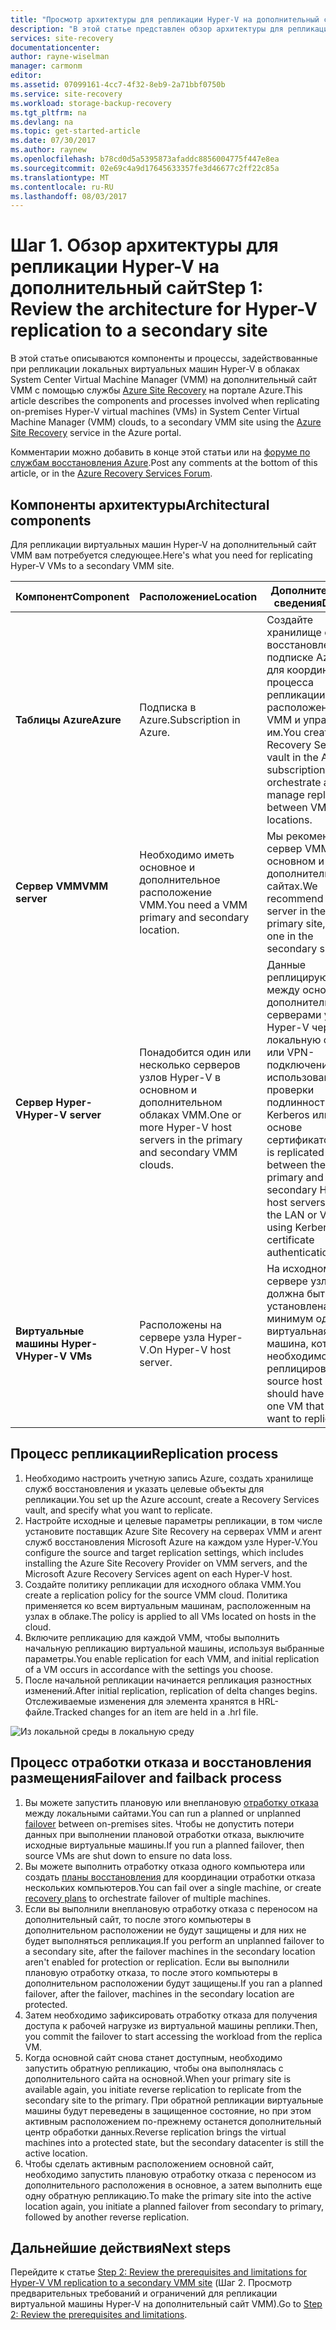 ```yaml
---
title: "Просмотр архитектуры для репликации Hyper-V на дополнительный сайт с использованием Azure Site Recovery | Документация Майкрософт"
description: "В этой статье представлен обзор архитектуры для репликации локальных виртуальных машин Hyper-V на дополнительный сайт System Center VMM с помощью Azure Site Recovery."
services: site-recovery
documentationcenter: 
author: rayne-wiselman
manager: carmonm
editor: 
ms.assetid: 07099161-4cc7-4f32-8eb9-2a71bbf0750b
ms.service: site-recovery
ms.workload: storage-backup-recovery
ms.tgt_pltfrm: na
ms.devlang: na
ms.topic: get-started-article
ms.date: 07/30/2017
ms.author: raynew
ms.openlocfilehash: b78cd0d5a5395873afaddc8856004775f447e8ea
ms.sourcegitcommit: 02e69c4a9d17645633357fe3d46677c2ff22c85a
ms.translationtype: MT
ms.contentlocale: ru-RU
ms.lasthandoff: 08/03/2017
---
```

# <a name="step-1-review-the-architecture-for-hyper-v-replication-to-a-secondary-site"></a><span data-ttu-id="bb273-103">Шаг 1. Обзор архитектуры для репликации Hyper-V на дополнительный сайт</span><span class="sxs-lookup"><span data-stu-id="bb273-103">Step 1: Review the architecture for Hyper-V replication to a secondary site</span></span>

<span data-ttu-id="bb273-104">В этой статье описываются компоненты и процессы, задействованные при репликации локальных виртуальных машин Hyper-V в облаках System Center Virtual Machine Manager (VMM) на дополнительный сайт VMM с помощью службы [Azure Site Recovery](site-recovery-overview.md) на портале Azure.</span><span class="sxs-lookup"><span data-stu-id="bb273-104">This article describes the components and processes involved when replicating on-premises Hyper-V virtual machines (VMs) in System Center Virtual Machine Manager (VMM) clouds, to a secondary VMM site using the [Azure Site Recovery](site-recovery-overview.md) service in the Azure portal.</span></span>

<span data-ttu-id="bb273-105">Комментарии можно добавить в конце этой статьи или на [форуме по службам восстановления Azure](https://social.msdn.microsoft.com/forums/azure/home?forum=hypervrecovmgr).</span><span class="sxs-lookup"><span data-stu-id="bb273-105">Post any comments at the bottom of this article, or in the [Azure Recovery Services Forum](https://social.msdn.microsoft.com/forums/azure/home?forum=hypervrecovmgr).</span></span>



## <a name="architectural-components"></a><span data-ttu-id="bb273-106">Компоненты архитектуры</span><span class="sxs-lookup"><span data-stu-id="bb273-106">Architectural components</span></span>

<span data-ttu-id="bb273-107">Для репликации виртуальных машин Hyper-V на дополнительный сайт VMM вам потребуется следующее.</span><span class="sxs-lookup"><span data-stu-id="bb273-107">Here's what you need for replicating Hyper-V VMs to a secondary VMM site.</span></span>

<span data-ttu-id="bb273-108">**Компонент**</span><span class="sxs-lookup"><span data-stu-id="bb273-108">**Component**</span></span> | <span data-ttu-id="bb273-109">**Расположение**</span><span class="sxs-lookup"><span data-stu-id="bb273-109">**Location**</span></span> | <span data-ttu-id="bb273-110">**Дополнительные сведения**</span><span class="sxs-lookup"><span data-stu-id="bb273-110">**Details**</span></span>
--- | --- | ---
<span data-ttu-id="bb273-111">**Таблицы Azure**</span><span class="sxs-lookup"><span data-stu-id="bb273-111">**Azure**</span></span> | <span data-ttu-id="bb273-112">Подписка в Azure.</span><span class="sxs-lookup"><span data-stu-id="bb273-112">Subscription in Azure.</span></span> | <span data-ttu-id="bb273-113">Создайте хранилище служб восстановления в подписке Azure для координации процесса репликации между расположениями VMM и управления им.</span><span class="sxs-lookup"><span data-stu-id="bb273-113">You create a Recovery Services vault in the Azure subscription, to orchestrate and manage replication between VMM locations.</span></span>
<span data-ttu-id="bb273-114">**Сервер VMM**</span><span class="sxs-lookup"><span data-stu-id="bb273-114">**VMM server**</span></span> | <span data-ttu-id="bb273-115">Необходимо иметь основное и дополнительное расположение VMM.</span><span class="sxs-lookup"><span data-stu-id="bb273-115">You need a VMM primary and secondary location.</span></span> | <span data-ttu-id="bb273-116">Мы рекомендуем сервер VMM на основном и дополнительном сайтах.</span><span class="sxs-lookup"><span data-stu-id="bb273-116">We recommend a VMM server in the primary site, and one in the secondary site</span></span> 
<span data-ttu-id="bb273-117">**Сервер Hyper-V**</span><span class="sxs-lookup"><span data-stu-id="bb273-117">**Hyper-V server**</span></span> |  <span data-ttu-id="bb273-118">Понадобится один или несколько серверов узлов Hyper-V в основном и дополнительном облаках VMM.</span><span class="sxs-lookup"><span data-stu-id="bb273-118">One or more Hyper-V host servers in the primary and secondary VMM clouds.</span></span> | <span data-ttu-id="bb273-119">Данные реплицируются между основным и дополнительным серверами узлов Hyper-V через локальную сеть или VPN-подключение с использованием проверки подлинности Kerberos или на основе сертификатов.</span><span class="sxs-lookup"><span data-stu-id="bb273-119">Data is replicated between the primary and secondary Hyper-V host servers over the LAN or VPN, using Kerberos or certificate authentication.</span></span>  
<span data-ttu-id="bb273-120">**Виртуальные машины Hyper-V**</span><span class="sxs-lookup"><span data-stu-id="bb273-120">**Hyper-V VMs**</span></span> | <span data-ttu-id="bb273-121">Расположены на сервере узла Hyper-V.</span><span class="sxs-lookup"><span data-stu-id="bb273-121">On Hyper-V host server.</span></span> | <span data-ttu-id="bb273-122">На исходном сервере узла должна быть установлена как минимум одна виртуальная машина, которую необходимо реплицировать.</span><span class="sxs-lookup"><span data-stu-id="bb273-122">The source host server should have at least one VM that you want to replicate.</span></span>

## <a name="replication-process"></a><span data-ttu-id="bb273-123">Процесс репликации</span><span class="sxs-lookup"><span data-stu-id="bb273-123">Replication process</span></span>

1. <span data-ttu-id="bb273-124">Необходимо настроить учетную запись Azure, создать хранилище служб восстановления и указать целевые объекты для репликации.</span><span class="sxs-lookup"><span data-stu-id="bb273-124">You set up the Azure account, create a Recovery Services vault, and specify what you want to replicate.</span></span>
2. <span data-ttu-id="bb273-125">Настройте исходные и целевые параметры репликации, в том числе установите поставщик Azure Site Recovery на серверах VMM и агент служб восстановления Microsoft Azure на каждом узле Hyper-V.</span><span class="sxs-lookup"><span data-stu-id="bb273-125">You configure the source and target replication settings, which includes installing the Azure Site Recovery Provider on VMM servers, and the Microsoft Azure Recovery Services agent on each Hyper-V host.</span></span>
3. <span data-ttu-id="bb273-126">Создайте политику репликации для исходного облака VMM.</span><span class="sxs-lookup"><span data-stu-id="bb273-126">You create a replication policy for the source VMM cloud.</span></span> <span data-ttu-id="bb273-127">Политика применяется ко всем виртуальным машинам, расположенным на узлах в облаке.</span><span class="sxs-lookup"><span data-stu-id="bb273-127">The policy is applied to all VMs located on hosts in the cloud.</span></span>
4. <span data-ttu-id="bb273-128">Включите репликацию для каждой VMM, чтобы выполнить начальную репликацию виртуальной машины, используя выбранные параметры.</span><span class="sxs-lookup"><span data-stu-id="bb273-128">You enable replication for each VMM, and initial replication of a VM occurs in accordance with the settings you choose.</span></span>
5. <span data-ttu-id="bb273-129">После начальной репликации начинается репликация разностных изменений.</span><span class="sxs-lookup"><span data-stu-id="bb273-129">After initial replication, replication of delta changes begins.</span></span> <span data-ttu-id="bb273-130">Отслеживаемые изменения для элемента хранятся в HRL-файле.</span><span class="sxs-lookup"><span data-stu-id="bb273-130">Tracked changes for an item are held in a .hrl file.</span></span>


![Из локальной среды в локальную среду](./media/vmm-to-vmm-walkthrough-architecture/arch-onprem-onprem.png)

## <a name="failover-and-failback-process"></a><span data-ttu-id="bb273-132">Процесс отработки отказа и восстановления размещения</span><span class="sxs-lookup"><span data-stu-id="bb273-132">Failover and failback process</span></span>

1. <span data-ttu-id="bb273-133">Вы можете запустить плановую или внеплановую [отработку отказа](site-recovery-failover.md) между локальными сайтами.</span><span class="sxs-lookup"><span data-stu-id="bb273-133">You can run a planned or unplanned [failover](site-recovery-failover.md) between on-premises sites.</span></span> <span data-ttu-id="bb273-134">Чтобы не допустить потери данных при выполнении плановой отработки отказа, выключите исходные виртуальные машины.</span><span class="sxs-lookup"><span data-stu-id="bb273-134">If you run a planned failover, then source VMs are shut down to ensure no data loss.</span></span>
2. <span data-ttu-id="bb273-135">Вы можете выполнить отработку отказа одного компьютера или создать [планы восстановления](site-recovery-create-recovery-plans.md) для координации отработки отказа нескольких компьютеров.</span><span class="sxs-lookup"><span data-stu-id="bb273-135">You can fail over a single machine, or create [recovery plans](site-recovery-create-recovery-plans.md) to orchestrate failover of multiple machines.</span></span>
4. <span data-ttu-id="bb273-136">Если вы выполнили внеплановую отработку отказа с переносом на дополнительный сайт, то после этого компьютеры в дополнительном расположении не будут защищены и для них не будет выполняться репликация.</span><span class="sxs-lookup"><span data-stu-id="bb273-136">If you perform an unplanned failover to a secondary site, after the failover machines in the secondary location aren't enabled for protection or replication.</span></span> <span data-ttu-id="bb273-137">Если вы выполнили плановую отработку отказа, то после этого компьютеры в дополнительном расположении будут защищены.</span><span class="sxs-lookup"><span data-stu-id="bb273-137">If you ran a planned failover, after the failover, machines in the secondary location are protected.</span></span>
5. <span data-ttu-id="bb273-138">Затем необходимо зафиксировать отработку отказа для получения доступа к рабочей нагрузке из виртуальной машины реплики.</span><span class="sxs-lookup"><span data-stu-id="bb273-138">Then, you commit the failover to start accessing the workload from the replica VM.</span></span>
6. <span data-ttu-id="bb273-139">Когда основной сайт снова станет доступным, необходимо запустить обратную репликацию, чтобы она выполнялась с дополнительного сайта на основной.</span><span class="sxs-lookup"><span data-stu-id="bb273-139">When your primary site is available again, you initiate reverse replication to replicate from the secondary site to the primary.</span></span> <span data-ttu-id="bb273-140">При обратной репликации виртуальные машины будут переведены в защищенное состояние, но при этом активным расположением по-прежнему останется дополнительный центр обработки данных.</span><span class="sxs-lookup"><span data-stu-id="bb273-140">Reverse replication brings the virtual machines into a protected state, but the secondary datacenter is still the active location.</span></span>
7. <span data-ttu-id="bb273-141">Чтобы сделать активным расположением основной сайт, необходимо запустить плановую отработку отказа с переносом из дополнительного расположения в основное, а затем выполнить еще одну обратную репликацию.</span><span class="sxs-lookup"><span data-stu-id="bb273-141">To make the primary site into the active location again, you initiate a planned failover from secondary to primary, followed by another reverse replication.</span></span>



## <a name="next-steps"></a><span data-ttu-id="bb273-142">Дальнейшие действия</span><span class="sxs-lookup"><span data-stu-id="bb273-142">Next steps</span></span>

<span data-ttu-id="bb273-143">Перейдите к статье [Step 2: Review the prerequisites and limitations for Hyper-V VM replication to a secondary VMM site](vmm-to-vmm-walkthrough-prerequisites.md) (Шаг 2. Просмотр предварительных требований и ограничений для репликации виртуальной машины Hyper-V на дополнительный сайт VMM).</span><span class="sxs-lookup"><span data-stu-id="bb273-143">Go to [Step 2: Review the prerequisites and limitations](vmm-to-vmm-walkthrough-prerequisites.md).</span></span>
